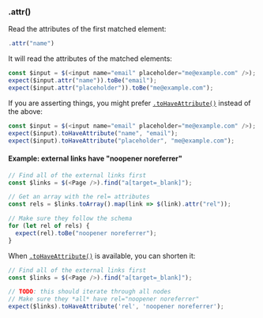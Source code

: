 ### .attr()

Read the attributes of the first matched element:

```js
.attr("name")
```

It will read the attributes of the matched elements:

```js
const $input = $(<input name="email" placeholder="me@example.com" />);
expect($input.attr("name")).toBe("email");
expect($input.attr("placeholder")).toBe("me@example.com");
```

If you are asserting things, you might prefer [`.toHaveAttribute()`](#tohaveattribute) instead of the above:

```js
const $input = $(<input name="email" placeholder="me@example.com" />);
expect($input).toHaveAttribute("name", "email");
expect($input).toHaveAttribute("placeholder", "me@example.com");
```

#### Example: external links have "noopener noreferrer"

```js
// Find all of the external links first
const $links = $(<Page />).find("a[target=_blank]");

// Get an array with the rel= attributes
const rels = $links.toArray().map(link => $(link).attr("rel"));

// Make sure they follow the schema
for (let rel of rels) {
  expect(rel).toBe("noopener noreferrer");
}
```

When [`.toHaveAttribute()`](#tohaveattribute) is available, you can shorten it:

```js
// Find all of the external links first
const $links = $(<Page />).find("a[target=_blank]");

// TODO: this should iterate through all nodes
// Make sure they *all* have rel="noopener noreferrer"
expect($links).toHaveAttribute('rel', 'noopener noreferrer');
```
